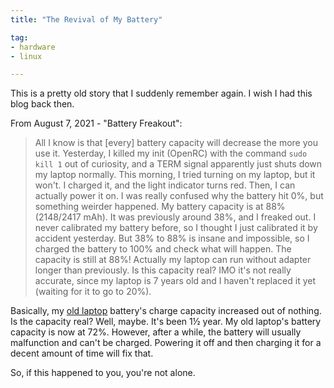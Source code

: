 ```yaml
---
title: "The Revival of My Battery"

tag:
- hardware
- linux

---
```


This is a pretty old story that I suddenly remember again. I wish I had this blog back then.

From August 7, 2021 - "Battery Freakout":
> All I know is that [every] battery capacity will decrease the more you use it. Yesterday, I killed my init (OpenRC) with the command `sudo kill 1` out of curiosity, and a TERM signal apparently just shuts down my laptop normally. This morning, I tried turning on my laptop, but it won't. I charged it, and the light indicator turns red. Then, I can actually power it on. I was really confused why the battery hit 0%, but something weirder happened. My battery capacity is at 88% (2148/2417 mAh). It was previously around 38%, and I freaked out. I never calibrated my battery before, so I thought I just calibrated it by accident yesterday. But 38% to 88% is insane and impossible, so I charged the battery to 100% and check what will happen. The capacity is still at 88%! Actually my laptop can run without adapter longer than previously. Is this capacity real? IMO it's not really accurate, since my laptop is 7 years old and I haven't replaced it yet (waiting for it to go to 20%).

Basically, my [old laptop](https://pcsupport.lenovo.com/us/en/products/laptops-and-netbooks/lenovo-g-series-laptops/lenovo-g400s-notebook) battery's charge capacity increased out of nothing. Is the capacity real? Well, maybe. It's been 1½ year. My old laptop's battery capacity is now at 72%. However, after a while, the battery will usually malfunction and can't be charged. Powering it off and then charging it for a decent amount of time will fix that.

So, if this happened to you, you're not alone.
